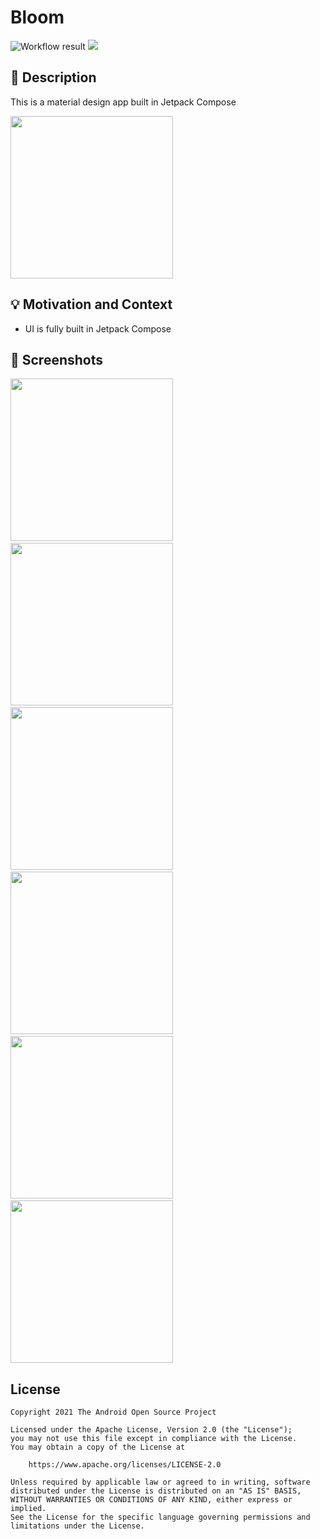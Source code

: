 # Bloom

<!--- Replace <OWNER> with your Github Username and <REPOSITORY> with the name of your repository. -->
<!--- You can find both of these in the url bar when you open your repository in github. -->
![Workflow result](https://github.com/nullptrX/Bloom/workflows/Check/badge.svg) ![](https://img.shields.io/badge/jetpack_compose-1.0.0_beta02-green.svg)


## :scroll: Description

<!--- Describe your app in one or two sentences -->

This is a material design app built in Jetpack Compose

<img src="/results/screenrecord.gif" width="260" >


## :bulb: Motivation and Context

<!--- Optionally point readers to interesting parts of your submission. -->
<!--- What are you especially proud of? -->

- UI is fully built in Jetpack Compose


## :camera_flash: Screenshots

<!-- You can add more screenshots here if you like -->
<img src="/results/screenshot_1.jpg" width="260">&emsp;<img src="/results/screenshot_2.jpg" width="260">&emsp;<img src="/results/screenshot_3.jpg" width="260">&emsp;<img src="/results/screenshot_4.jpg" width="260">&emsp;<img src="/results/screenshot_5.jpg" width="260">&emsp;<img src="/results/screenshot_6.jpg" width="260">

## License

```
Copyright 2021 The Android Open Source Project

Licensed under the Apache License, Version 2.0 (the "License");
you may not use this file except in compliance with the License.
You may obtain a copy of the License at

    https://www.apache.org/licenses/LICENSE-2.0

Unless required by applicable law or agreed to in writing, software
distributed under the License is distributed on an "AS IS" BASIS,
WITHOUT WARRANTIES OR CONDITIONS OF ANY KIND, either express or implied.
See the License for the specific language governing permissions and
limitations under the License.
```
